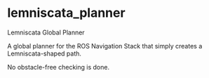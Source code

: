 # lemniscata_planner
Lemniscata Global Planner

A global planner for the ROS Navigation Stack that simply creates a Lemniscata-shaped path.

No obstacle-free checking is done.
